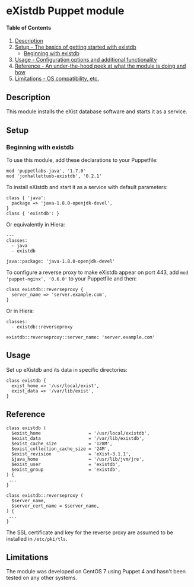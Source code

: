 # eXistdb Puppet module

#### Table of Contents

1. [Description](#description)
1. [Setup - The basics of getting started with existdb](#setup)
    * [Beginning with existdb](#beginning-with-existdb)
1. [Usage - Configuration options and additional functionality](#usage)
1. [Reference - An under-the-hood peek at what the module is doing and how](#reference)
1. [Limitations - OS compatibility, etc.](#limitations)

## Description

This module installs the eXist database software and starts it as a service.

## Setup

### Beginning with existdb

To use this module, add these declarations to your Puppetfile:

```
mod 'puppetlabs-java', '1.7.0'
mod 'jonhallettuob-existdb', '0.2.1'
```

To install eXistdb and start it as a service with default parameters:

```
class { 'java':
  package => 'java-1.8.0-openjdk-devel',
}
class { 'existdb': }
```

Or equivalently in Hiera:

```
---
classes:
  - java
  - existdb

java::package: 'java-1.8.0-openjdk-devel'
```

To configure a reverse proxy to make eXistdb appear on port 443, add `mod 'puppet-nginx', '0.6.0'` to your Puppetfile and then:

```
class existdb::reverseproxy {
  server_name => 'server.example.com',
}
```

Or in Hiera:

```
classes:
  - existdb::reverseproxy

existdb::reverseproxy::server_name: 'server.example.com'
```

## Usage

Set up eXistdb and its data in specific directories:

```
class existdb {
  exist_home => '/usr/local/exist',
  exist_data => '/var/lib/exist',
}
```

## Reference

```
class existdb (
  $exist_home                  = '/usr/local/existdb',
  $exist_data                  = '/var/lib/existdb',
  $exist_cache_size            = '128M',
  $exist_collection_cache_size = '24M',
  $exist_revision              = 'eXist-3.1.1',
  $java_home                   = '/usr/lib/jvm/jre',
  $exist_user                  = 'existdb',
  $exist_group                 = 'existdb',
) {
 ...
}

class existdb::reverseproxy (
  $server_name,
  $server_cert_name = $server_name,
) {
 ...
}
```

The SSL certificate and key for the reverse proxy are assumed to be installed in `/etc/pki/tls`.

## Limitations

The module was developed on CentOS 7 using Puppet 4 and hasn't been tested on any other systems.
